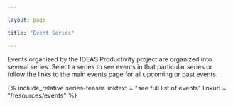 ```yaml
---

layout: page

title: "Event Series"

---
```


Events organized by the IDEAS Productivity project are organized into several series.  Select a series to see events in that particular series or follow the links to the main events page for all upcoming or past events.

{% include_relative series-teaser
	linktext = "see full list of events"
	linkurl = "/resources/events"
%}
